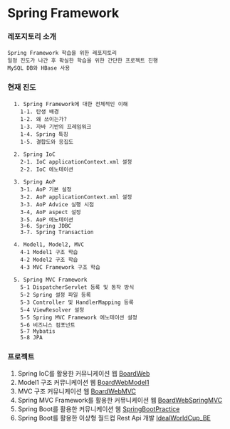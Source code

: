 # Spring Framework


### 레포지토리 소개
```
Spring Framework 학습을 위한 레포지토리 
일정 진도가 나간 후 확실한 학습을 위한 간단한 프로젝트 진행
MySQL DB와 HBase 사용 
```


### 현재 진도
```
  1. Spring Framework에 대한 전체적인 이해 
    1-1. 탄생 배경
    1-2. 왜 쓰이는가?
    1-3. 자바 기반의 프레임워크
    1-4. Spring 특징
    1-5. 결합도와 응집도
    
  2. Spring IoC 
    2-1. IoC applicationContext.xml 설정 
    2-2. IoC 에노테이션
    
  3. Spring AoP
    3-1. AoP 기본 설정 
    3-2. AoP applicationContext.xml 설정 
    3-3. AoP Advice 실행 시점 
    3-4, AoP aspect 설정 
    3-5. AoP 에노테이션 
    3-6. Spring JDBC 
    3-7. Spring Transaction
    
  4. Model1, Model2, MVC 
    4-1 Model1 구조 학습 
    4-2 Model2 구조 학습
    4-3 MVC Framework 구조 학습
    
  5. Spring MVC Framework  
    5-1 DispatcherServlet 등록 및 동작 방식 
    5-2 Spring 설정 파일 등록 
    5-3 Controller 및 HandlerMapping 등록
    5-4 ViewResolver 설정 
    5-5 Spring MVC Framework 에노테이션 설정
    5-6 비즈니스 컴포넌트 
    5-7 Mybatis
    5-8 JPA
```

### 프로젝트
  1. Spring IoC를 활용한 커뮤니케이션 웹 [BoardWeb](https://github.com/leeyunbo/BoardWeb "github repository link")
  2. Model1 구조 커뮤니케이션 웹 [BoardWebModel1](https://github.com/leeyunbo/BoardWebModel1 "github repository link")
  3. MVC 구조 커뮤니케이션 웹 [BoardWebMVC](https://github.com/leeyunbo/BoardWebMVC "github repository link")
  4. Spring MVC Framework를 활용한 커뮤니케이션 웹 [BoardWebSpringMVC](https://github.com/leeyunbo/BoardWebSpringMVC "github repository link")
  5. Spring Boot를 활용한 커뮤니케이션 웹 [SpringBootPractice](https://github.com/leeyunbo/SpringBootPractice "github repository link")
  6. Spring Boot를 활용한 이상형 월드컵 Rest Api 개발 [IdealWorldCup_BE](https://github.com/ezzooooo/IdealWorldcup_BE "github repository link")
